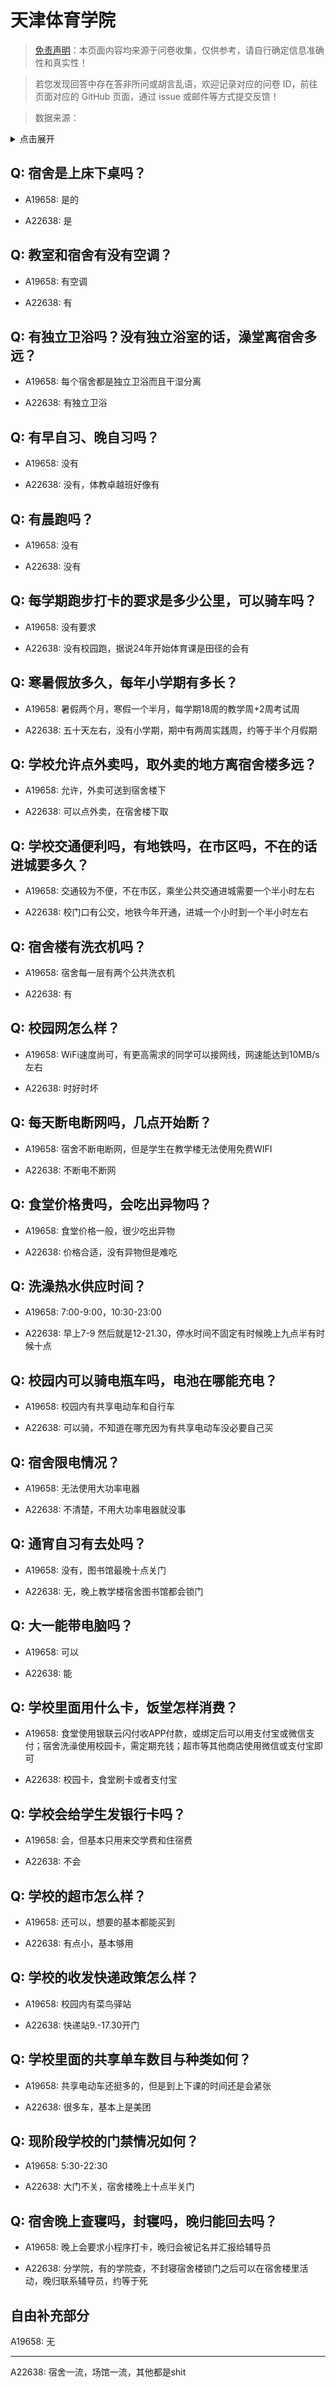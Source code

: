 # 天津体育学院

> [免责声明](https://colleges.chat/#_3)：本页面内容均来源于问卷收集，仅供参考，请自行确定信息准确性和真实性！

> 若您发现回答中存在答非所问或胡言乱语，欢迎记录对应的问卷 ID，前往页面对应的 GitHub 页面，通过 issue 或邮件等方式提交反馈！

> 数据来源：

<details><summary>点击展开</summary>
<ul>
<li>A19658: fredlammm@163.com (2023 年 06 月)</li>
<li>A22638: 匿名 (2024 年 06 月)</li>
</ul>
</details>

## Q: 宿舍是上床下桌吗？

- A19658: 是的

- A22638: 是

## Q: 教室和宿舍有没有空调？

- A19658: 有空调

- A22638: 有

## Q: 有独立卫浴吗？没有独立浴室的话，澡堂离宿舍多远？

- A19658: 每个宿舍都是独立卫浴而且干湿分离

- A22638: 有独立卫浴

## Q: 有早自习、晚自习吗？

- A19658: 没有

- A22638: 没有，体教卓越班好像有

## Q: 有晨跑吗？

- A19658: 没有

- A22638: 没有

## Q: 每学期跑步打卡的要求是多少公里，可以骑车吗？

- A19658: 没有要求

- A22638: 没有校园跑，据说24年开始体育课是田径的会有

## Q: 寒暑假放多久，每年小学期有多长？

- A19658: 暑假两个月，寒假一个半月，每学期18周的教学周+2周考试周

- A22638: 五十天左右，没有小学期，期中有两周实践周，约等于半个月假期

## Q: 学校允许点外卖吗，取外卖的地方离宿舍楼多远？

- A19658: 允许，外卖可送到宿舍楼下

- A22638: 可以点外卖，在宿舍楼下取

## Q: 学校交通便利吗，有地铁吗，在市区吗，不在的话进城要多久？

- A19658: 交通较为不便，不在市区，乘坐公共交通进城需要一个半小时左右

- A22638: 校门口有公交，地铁今年开通，进城一个小时到一个半小时左右

## Q: 宿舍楼有洗衣机吗？

- A19658: 宿舍每一层有两个公共洗衣机

- A22638: 有

## Q: 校园网怎么样？

- A19658: WiFi速度尚可，有更高需求的同学可以接网线，网速能达到10MB/s左右

- A22638: 时好时坏

## Q: 每天断电断网吗，几点开始断？

- A19658: 宿舍不断电断网，但是学生在教学楼无法使用免费WIFI

- A22638: 不断电不断网

## Q: 食堂价格贵吗，会吃出异物吗？

- A19658: 食堂价格一般，很少吃出异物

- A22638: 价格合适，没有异物但是难吃

## Q: 洗澡热水供应时间？

- A19658: 7:00-9:00，10:30-23:00

- A22638: 早上7-9 然后就是12-21.30，停水时间不固定有时候晚上九点半有时候十点

## Q: 校园内可以骑电瓶车吗，电池在哪能充电？

- A19658: 校园内有共享电动车和自行车

- A22638: 可以骑，不知道在哪充因为有共享电动车没必要自己买

## Q: 宿舍限电情况？

- A19658: 无法使用大功率电器

- A22638: 不清楚，不用大功率电器就没事

## Q: 通宵自习有去处吗？

- A19658: 没有，图书馆最晚十点关门

- A22638: 无，晚上教学楼宿舍图书馆都会锁门

## Q: 大一能带电脑吗？

- A19658: 可以

- A22638: 能

## Q: 学校里面用什么卡，饭堂怎样消费？

- A19658: 食堂使用银联云闪付收APP付款，或绑定后可以用支付宝或微信支付；宿舍洗澡使用校园卡，需定期充钱；超市等其他商店使用微信或支付宝即可

- A22638: 校园卡，食堂刷卡或者支付宝

## Q: 学校会给学生发银行卡吗？

- A19658: 会，但基本只用来交学费和住宿费

- A22638: 不会

## Q: 学校的超市怎么样？

- A19658: 还可以，想要的基本都能买到

- A22638: 有点小，基本够用

## Q: 学校的收发快递政策怎么样？

- A19658: 校园内有菜鸟驿站

- A22638: 快递站9.-17.30开门

## Q: 学校里面的共享单车数目与种类如何？

- A19658: 共享电动车还挺多的，但是到上下课的时间还是会紧张

- A22638: 很多车，基本上是美团

## Q: 现阶段学校的门禁情况如何？

- A19658: 5:30-22:30

- A22638: 大门不关，宿舍楼晚上十点半关门

## Q: 宿舍晚上查寝吗，封寝吗，晚归能回去吗？

- A19658: 晚上会要求小程序打卡，晚归会被记名并汇报给辅导员

- A22638: 分学院，有的学院查，不封寝宿舍楼锁门之后可以在宿舍楼里活动，晚归联系辅导员，约等于死

## 自由补充部分

A19658: 无

***

A22638: 宿舍一流，场馆一流，其他都是shit
